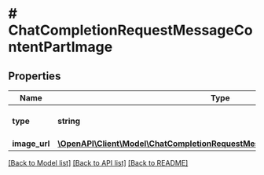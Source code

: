 # # ChatCompletionRequestMessageContentPartImage

## Properties

Name | Type | Description | Notes
------------ | ------------- | ------------- | -------------
**type** | **string** | The type of the content part. |
**image_url** | [**\OpenAPI\Client\Model\ChatCompletionRequestMessageContentPartImageImageUrl**](ChatCompletionRequestMessageContentPartImageImageUrl.md) |  |

[[Back to Model list]](../../README.md#models) [[Back to API list]](../../README.md#endpoints) [[Back to README]](../../README.md)
